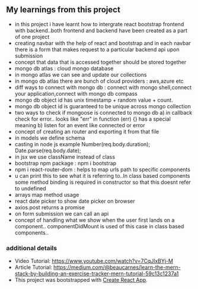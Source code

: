 ## My learnings from this project

* in this project i have learnt how to intergrate react bootstrap frontend
  with backend..both frontend and backend have been created as a part of 
  one project
* creating navbar with the help of react and bootstrap and in each navbar
  there is a form that makes request to a particular backend api upon 
  submission
* concept that data that is accessed together should be stored together
* mongo db atlas : cloud mongo database
* in mongo atlas we can see and update our collections 
* in mongo db atlas there are bunch of cloud providers : aws,azure etc
* diff ways to connect with mongo db : connect with mongo shell,connect
  your application,connect with mongo db compass
* mongo db object id has unix timestamp + random value + count.  
* mongo db object id is guaranteed to be unique across mongo collection
* two ways to check if mongoose is connected to mongo db 
  a) in callback check for error..
     looks like "err" in function (err) {} has a special   meaning
  b) listen for an event like connected or error
* concept of creating an router and exporting it from that file
* in models we define schema 
* casting in node js example
  Number(req.body.duration);
  Date.parse(req.body.date);
* in jsx we use className instead of class
* bootstrap npm package : npm i bootstrap
* npm i react-router-dom : helps to map urls path to specific components
* u can print this to see what it is referring to..In class based components
  some method binding is required in constructor so that this doesnt refer to
  undefined
* arrays map method usage
* react date picker to show date picker on browser
* axios.post returns a promise
* on form submission we can call an api
* concept of handling what we show when the user first lands on a component..
  componentDidMount is used of this case in class based components..

### additional details    
* Video Tutorial: https://www.youtube.com/watch?v=7CqJlxBYj-M
* Article Tutorial:
  https://medium.com/@beaucarnes/learn-the-mern-stack-by-building-an-exercise-tracker-mern-tutorial-59c13c1237a1
* This project was bootstrapped with 
  [Create React App](https://github.com/facebook/create-react-app).




  